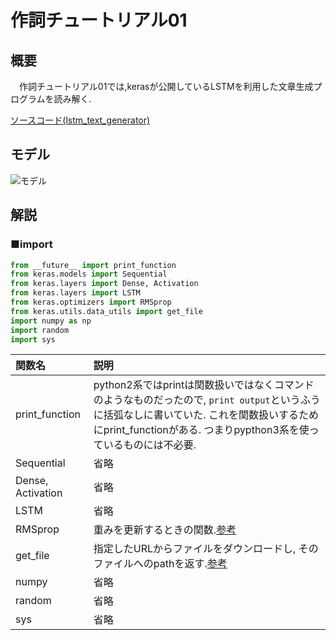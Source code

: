 # 作詞チュートリアル01

## 概要
　作詞チュートリアル01では,kerasが公開しているLSTMを利用した文章生成プログラムを読み解く.

[ソースコード(lstm_text_generator)](https://github.com/fchollet/keras/blob/master/examples/lstm_text_generation.py)

## モデル
![モデル](https://ai-coordinator.jp/wp-content/uploads/2017/08/LSTM_model.png)

## 解説
### ■import

```python
from __future__ import print_function
from keras.models import Sequential
from keras.layers import Dense, Activation
from keras.layers import LSTM
from keras.optimizers import RMSprop
from keras.utils.data_utils import get_file
import numpy as np
import random
import sys
```

|関数名|説明|
|:----|:---|
|print_function|python2系ではprintは関数扱いではなくコマンドのようなものだったので, `print output`というふうに括弧なしに書いていた. これを関数扱いするためにprint_functionがある. つまりpypthon3系を使っているものには不必要.|
|Sequential|省略|
|Dense, Activation|省略|
|LSTM|省略|
|RMSprop|重みを更新するときの関数.[参考](https://qiita.com/tokkuman/items/1944c00415d129ca0ee9)  |
|get_file|指定したURLからファイルをダウンロードし, そのファイルへのpathを返す.[参考](https://keras.io/ja/utils/data_utils/)  |
|numpy|省略|
|random|省略|
|sys|省略|

